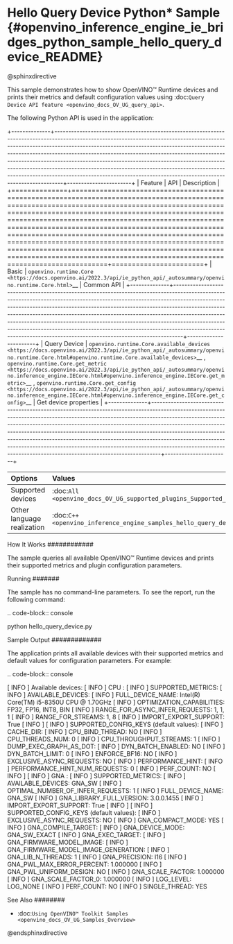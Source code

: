 # Hello Query Device Python* Sample {#openvino_inference_engine_ie_bridges_python_sample_hello_query_device_README}

@sphinxdirective

This sample demonstrates how to show OpenVINO™ Runtime devices and prints their metrics and default configuration values using :doc:`Query Device API feature <openvino_docs_OV_UG_query_api>`.

The following Python API is used in the application:

+--------------+---------------------------------------------------------------------------------------------------------------------------------------------------------------------------------------------------------------------------------------------------------------------------------------------------------------------------------------------------------------------------------------------------------------------------------------------------------------------------------------------------------------------------------------------------------------------+-----------------------+
| Feature      | API                                                                                                                                                                                                                                                                                                                                                                                                                                                                                                                                                                 | Description           |
+==============+=====================================================================================================================================================================================================================================================================================================================================================================================================================================================================================================================================================================+=======================+
| Basic        | `openvino.runtime.Core <https://docs.openvino.ai/2022.3/api/ie_python_api/_autosummary/openvino.runtime.Core.html>`__                                                                                                                                                                                                                                                                                                                                                                                                                                               | Common API            |
+--------------+---------------------------------------------------------------------------------------------------------------------------------------------------------------------------------------------------------------------------------------------------------------------------------------------------------------------------------------------------------------------------------------------------------------------------------------------------------------------------------------------------------------------------------------------------------------------+-----------------------+
| Query Device | `openvino.runtime.Core.available_devices <https://docs.openvino.ai/2022.3/api/ie_python_api/_autosummary/openvino.runtime.Core.html#openvino.runtime.Core.available_devices>`__ , `openvino.runtime.Core.get_metric <https://docs.openvino.ai/2022.3/api/ie_python_api/_autosummary/openvino.inference_engine.IECore.html#openvino.inference_engine.IECore.get_metric>`__ , `openvino.runtime.Core.get_config <https://docs.openvino.ai/2022.3/api/ie_python_api/_autosummary/openvino.inference_engine.IECore.html#openvino.inference_engine.IECore.get_config>`__ | Get device properties |
+--------------+---------------------------------------------------------------------------------------------------------------------------------------------------------------------------------------------------------------------------------------------------------------------------------------------------------------------------------------------------------------------------------------------------------------------------------------------------------------------------------------------------------------------------------------------------------------------+-----------------------+

| Options                    | Values                                                            |
| :------------------------- | :---------------------------------------------------------------- |
| Supported devices          | :doc:`All <openvino_docs_OV_UG_supported_plugins_Supported_Devices>` |
| Other language realization | :doc:`C++ <openvino_inference_engine_samples_hello_query_device_README>`          |

How It Works
############

The sample queries all available OpenVINO™ Runtime devices and prints their supported metrics and plugin configuration parameters.

Running
#######

The sample has no command-line parameters. To see the report, run the following command:

.. code-block:: console
   
   python hello_query_device.py

Sample Output
#############

The application prints all available devices with their supported metrics and default values for configuration parameters.
For example:

.. code-block:: console
   
   [ INFO ] Available devices:
   [ INFO ] CPU :
   [ INFO ]        SUPPORTED_METRICS:
   [ INFO ]                AVAILABLE_DEVICES:
   [ INFO ]                FULL_DEVICE_NAME: Intel(R) Core(TM) i5-8350U CPU @ 1.70GHz
   [ INFO ]                OPTIMIZATION_CAPABILITIES: FP32, FP16, INT8, BIN
   [ INFO ]                RANGE_FOR_ASYNC_INFER_REQUESTS: 1, 1, 1
   [ INFO ]                RANGE_FOR_STREAMS: 1, 8
   [ INFO ]                IMPORT_EXPORT_SUPPORT: True
   [ INFO ]
   [ INFO ]        SUPPORTED_CONFIG_KEYS (default values):
   [ INFO ]                CACHE_DIR:
   [ INFO ]                CPU_BIND_THREAD: NO
   [ INFO ]                CPU_THREADS_NUM: 0
   [ INFO ]                CPU_THROUGHPUT_STREAMS: 1
   [ INFO ]                DUMP_EXEC_GRAPH_AS_DOT:
   [ INFO ]                DYN_BATCH_ENABLED: NO
   [ INFO ]                DYN_BATCH_LIMIT: 0
   [ INFO ]                ENFORCE_BF16: NO
   [ INFO ]                EXCLUSIVE_ASYNC_REQUESTS: NO
   [ INFO ]                PERFORMANCE_HINT:
   [ INFO ]                PERFORMANCE_HINT_NUM_REQUESTS: 0
   [ INFO ]                PERF_COUNT: NO
   [ INFO ]
   [ INFO ] GNA :
   [ INFO ]        SUPPORTED_METRICS:
   [ INFO ]                AVAILABLE_DEVICES: GNA_SW
   [ INFO ]                OPTIMAL_NUMBER_OF_INFER_REQUESTS: 1
   [ INFO ]                FULL_DEVICE_NAME: GNA_SW
   [ INFO ]                GNA_LIBRARY_FULL_VERSION: 3.0.0.1455
   [ INFO ]                IMPORT_EXPORT_SUPPORT: True
   [ INFO ]
   [ INFO ]        SUPPORTED_CONFIG_KEYS (default values):
   [ INFO ]                EXCLUSIVE_ASYNC_REQUESTS: NO
   [ INFO ]                GNA_COMPACT_MODE: YES
   [ INFO ]                GNA_COMPILE_TARGET:
   [ INFO ]                GNA_DEVICE_MODE: GNA_SW_EXACT
   [ INFO ]                GNA_EXEC_TARGET:
   [ INFO ]                GNA_FIRMWARE_MODEL_IMAGE:
   [ INFO ]                GNA_FIRMWARE_MODEL_IMAGE_GENERATION:
   [ INFO ]                GNA_LIB_N_THREADS: 1
   [ INFO ]                GNA_PRECISION: I16
   [ INFO ]                GNA_PWL_MAX_ERROR_PERCENT: 1.000000
   [ INFO ]                GNA_PWL_UNIFORM_DESIGN: NO
   [ INFO ]                GNA_SCALE_FACTOR: 1.000000
   [ INFO ]                GNA_SCALE_FACTOR_0: 1.000000
   [ INFO ]                LOG_LEVEL: LOG_NONE
   [ INFO ]                PERF_COUNT: NO
   [ INFO ]                SINGLE_THREAD: YES

See Also
########

- :doc:`Using OpenVINO™ Toolkit Samples <openvino_docs_OV_UG_Samples_Overview>`

@endsphinxdirective


